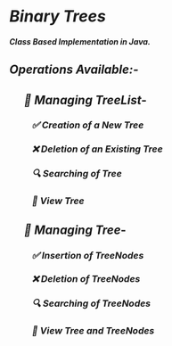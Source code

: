 # ***Binary Trees***

#### *Class Based Implementation in Java.*

## ***Operations Available:-***


## &emsp; *💼 Managing TreeList*-
 ###  &emsp; &emsp; *✅ Creation of a New Tree*
 ###  &emsp; &emsp; *❌ Deletion of an Existing Tree*
 ###  &emsp; &emsp; *🔍 Searching of Tree*
 ###  &emsp; &emsp; *👀 View Tree*


## &emsp; *💼 Managing Tree*-
 ###  &emsp; &emsp; *✅ Insertion of TreeNodes*
 ###  &emsp; &emsp; *❌ Deletion of TreeNodes*
 ###  &emsp; &emsp; *🔍 Searching of TreeNodes*
 ###  &emsp; &emsp; *👀 View Tree and TreeNodes*

